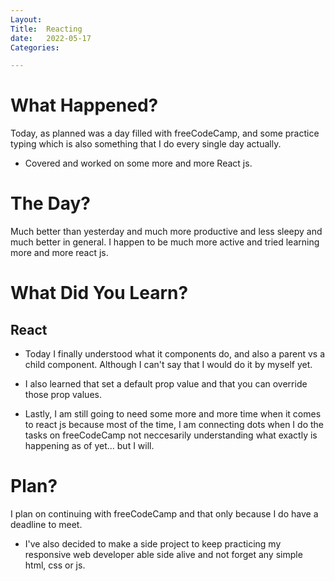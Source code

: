 ```yaml
---
Layout:
Title:  Reacting
date:   2022-05-17
Categories:

---
```


# What Happened?
Today, as planned was a day filled with freeCodeCamp, and some practice typing which is also something that I do every single day actually.
- Covered and worked on some more and more React js.

# The Day?
Much better than yesterday and much more productive and less sleepy and much better in general. I happen to be much more active and tried learning more and more react js.

# What Did You Learn?
## React
- Today I finally understood what it components do, and also a parent vs a child component. Although I can't say that I would do it by myself yet.

- I also learned that set a default prop value and that you can override those prop values.

- Lastly, I am still going to need some more and more time when it comes to react js because most of the time, I am connecting dots when I do the tasks on freeCodeCamp not neccesarily understanding what exactly is happening as of yet... but I will.

# Plan?
I plan on continuing with freeCodeCamp and that only because I do have a deadline to meet.

- I've also decided to make a side project to keep practicing my responsive web developer able side alive and not forget any simple html, css or js.
